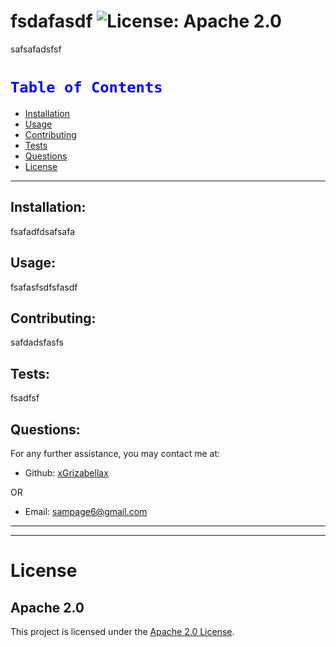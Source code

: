 # fsdafasdf ![License: Apache 2.0](<https://img.shields.io/badge/License-Apache_2.0-blue.svg>)

  safsafadsfsf

  # <span style="color:blue">`Table of Contents`</span>
  * [Installation](#installation)
  * [Usage](#usage)
  * [Contributing](#contributing)
  * [Tests](#tests)
  * [Questions](#questions)
  * [License](#license)

---

  ## Installation:
  fsafadfdsafsafa

  ## Usage:
  fsafasfsdfsfasdf

  ## Contributing:
  safdadsfasfs

  ## Tests:
  fsadfsf

  ## Questions:
  For any further assistance, you may contact me at:

  * Github: [xGrizabellax](<https://github.com/xGrizabellax>)

  OR

  * Email: sampage6@gmail.com

  ---
  ___

# License
  ## Apache 2.0
  This project is licensed under the [Apache 2.0 License](https://opensource.org/licenses/Apache-2.0).










